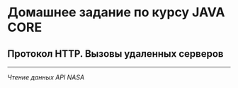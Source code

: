 # Домашнее задание по курсу JAVA CORE
## Протокол HTTP. Вызовы удаленных серверов
***
*Чтение данных API NASA*
